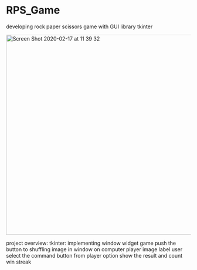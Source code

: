 # RPS_Game
developing rock paper scissors game with GUI library tkinter 

<img width="544" alt="Screen Shot 2020-02-17 at 11 39 32" src="https://user-images.githubusercontent.com/16283001/74616243-c8815300-517a-11ea-9e50-89a561d44bbd.png">

project overview:
tkinter: implementing window widget game
push the button to shuffling image in window on computer player image label
user select the command button from player option
show the result and count win streak 
